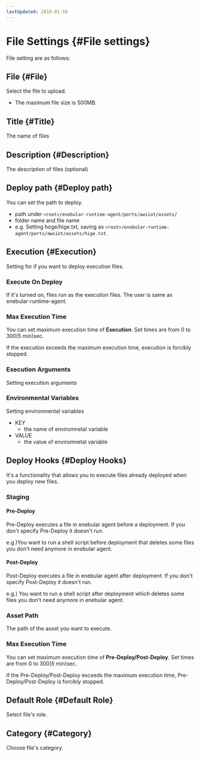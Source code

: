 ```yaml
---
lastUpdated: 2019-01-10
---
```


# File Settings {#File settings}

File setting are as follows:

## File {#File}

Select the file to upload.

- The maximum file size is 500MB.

## Title {#Title}

The name of files

## Description {#Description}

The description of files (optional)

## Deploy path {#Deploy path}

You can set the path to deploy.

- path under `<root>/enebular-runtime-agent/ports/awsiot/assets/`
- folder name and file name
- e.g. Setting hoge/hige.txt, saving as `<root>/enebular-runtime-agent/ports/awsiot/assets/hige.txt`.

## Execution {#Execution}

Setting for if you want to deploy execution files.

### Execute On Deploy

If it's turned on, files run as the execution files.
The user is same as enebular-runtime-agent. 

### Max Execution Time

You can set maximum execution time of **Execution**.
Set times are from 0 to 300(5 min)sec.

If the execution exceeds the maximum execution time, execution is forcibly stopped.

### Execution Arguments

Setting execution arguments

### Environmental Variables

Setting environmental variables

- KEY
    - the name of enviromnetal variable
- VALUE
    - the value of enviromnetal variable

## Deploy Hooks {#Deploy Hooks}

It's a functionality that allows you to execute files already deployed when you deploy new files.

### Staging

#### Pre-Deploy

Pre-Deploy executes a file in enebular agent before a deployment.
If you don't specify Pre-Deploy it doesn't run.

e.g.)You want to run a shell script before deployment that deletes some files you don't need anymore in enebular agent.

#### Post-Deploy

Post-Deploy executes a file in enebular agent after deployment.
If you don't specify Post-Deploy it doesn't run.

e.g.) You want to run a shell script after deployment which deletes some files you don't need anymore in enebular agent.

### Asset Path

The path of the asset you want to execute.

### Max Execution Time

You can set maximum execution time of **Pre-Deploy/Post-Deploy**.
Set times are from 0 to 300(5 min)sec.

If the Pre-Deploy/Post-Deploy exceeds the maximum execution time, Pre-Deploy/Post-Deploy is forcibly stopped.

## Default Role {#Default Role}

Select file's role.

## Category {#Category}

Choose file's category.
